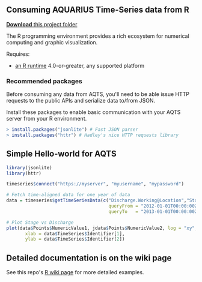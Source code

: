 ## Consuming AQUARIUS Time-Series data from R

[**Download** this project folder](https://minhaskamal.github.io/DownGit/#/home?url=https:%2F%2Fgithub.com%2FAquaticInformatics%2FExamples%2Ftree%2Fmaster%2FTimeSeries%2FPublicApis%2FR)

The R programming environment provides a rich ecosystem for numerical computing and graphic visualization.

Requires:
- [an R runtime](https://cran.rstudio.com/) 4.0-or-greater, any supported platform

### Recommended packages

Before consuming any data from AQTS, you'll need to be able issue HTTP requests to the public APIs and serialize data to/from JSON.

Install these packages to enable basic communication with your AQTS server from your R environment.
```R
> install.packages("jsonlite") # Fast JSON parser
> install.packages("httr") # Hadley's nice HTTP requests library
```

## Simple Hello-world for AQTS

```R
library(jsonlite)
library(httr)

timeseries$connect("https://myserver", "myusername", "mypassword")

# Fetch time-aligned data for one year of data
data = timeseries$getTimeSeriesData(c("Discharge.Working@Location","Stage.Working@Location"),
                                      queryFrom = "2012-01-01T00:00:00Z",
                                      queryTo   = "2013-01-01T00:00:00Z")

# Plot Stage vs Discharge
plot(data$Points$NumericValue1, jdata$Points$NumericValue2, log = "xy",
       xlab = data$TimeSeries$Identifier[1],
       ylab = data$TimeSeries$Identifier[2])
```

## Detailed documentation is on the wiki page

See this repo's [R wiki page](https://github.com/AquaticInformatics/examples/wiki/R-integration) for more detailed examples.
